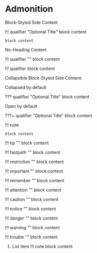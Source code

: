 # Admonition

Block-Styled Side Content

!!! qualifier "Optional Title"
    block content

    block content

No-Heading Content

!!! qualifier ""
    block content

!!! qualifier
    block content

Collapsible Block-Styled Side Content:

Collapsed by default

??? qualifier "Optional Title"
    block content

Open by default

???+ qualifier "Optional Title"
     block content 

!!! note

    block content

!!! tip ""
    block content

!!! fastpath ""
    block content

!!! restriction ""
    block content

!!! important ""
    block content

!!! remember ""
    block content

!!! attention ""
    block content

!!! caution ""
    block content

!!! notice ""
    block content

!!! danger ""
    block content

!!! warning ""
    block content

!!! trouble ""
    block content

1. List item
   !!! note
   block content
